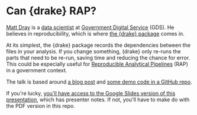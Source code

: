 # Can {drake} RAP?

[Matt Dray](https://twitter.com/mattdray) is a [data scientist](https://xkcd.com/1838/) at [Government Digital Service](https://dataingovernment.blog.gov.uk/2018/10/08/data-science-is-a-team-sport/) (GDS). He believes in reproducibility, which is where [the {drake} package](https://docs.ropensci.org/drake/) comes in.

At its simplest, the {drake} package records the dependencies between the files in your analysis. If you change something, {drake} only re-runs the parts that need to be re-run, saving time and reducing the chance for error. This could be especially useful for [Reproducible Analytical Pipelines](https://ukgovdatascience.github.io/rap-website/) (RAP) in a government context.

The talk is based around [a blog post](https://www.rostrum.blog/2019/07/23/can-drake-rap/) and [some demo code in a GitHub repo](https://github.com/matt-dray/drake-egg-rap).

If you're lucky, [you'll have access to the Google Slides version of this presentation](https://docs.google.com/presentation/d/1r8Zz5ZBsAI2trq_pbra4u6lKmsbuM7l-tlr1oq1_sJI/edit?usp=sharing), which has presenter notes. If not, you'll have to make do with the PDF version in this repo.
